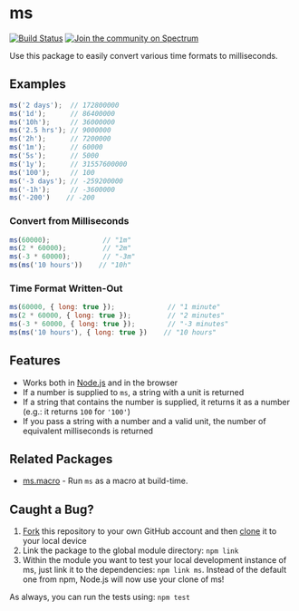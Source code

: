 # ms

[![Build Status](https://travis-ci.org/zeit/ms.svg?branch=master)](https://travis-ci.org/zeit/ms)
[![Join the community on Spectrum](https://withspectrum.github.io/badge/badge.svg)](https://spectrum.chat/zeit)

Use this package to easily convert various time formats to milliseconds.

## Examples

```js
ms('2 days');  // 172800000
ms('1d');      // 86400000
ms('10h');     // 36000000
ms('2.5 hrs'); // 9000000
ms('2h');      // 7200000
ms('1m');      // 60000
ms('5s');      // 5000
ms('1y');      // 31557600000
ms('100');     // 100
ms('-3 days'); // -259200000
ms('-1h');     // -3600000
ms('-200')    // -200
```

### Convert from Milliseconds

```js
ms(60000);             // "1m"
ms(2 * 60000);         // "2m"
ms(-3 * 60000);        // "-3m"
ms(ms('10 hours'))    // "10h"
```

### Time Format Written-Out

```js
ms(60000, { long: true });             // "1 minute"
ms(2 * 60000, { long: true });         // "2 minutes"
ms(-3 * 60000, { long: true });        // "-3 minutes"
ms(ms('10 hours'), { long: true })    // "10 hours"
```

## Features

- Works both in [Node.js](https://nodejs.org) and in the browser
- If a number is supplied to `ms`, a string with a unit is returned
- If a string that contains the number is supplied, it returns it as a number (e.g.: it returns `100` for `'100'`)
- If you pass a string with a number and a valid unit, the number of equivalent milliseconds is returned

## Related Packages

- [ms.macro](https://github.com/knpwrs/ms.macro) - Run `ms` as a macro at build-time.

## Caught a Bug?

1. [Fork](https://help.github.com/articles/fork-a-repo/) this repository to your own GitHub account and then [clone](https://help.github.com/articles/cloning-a-repository/) it to your local device
2. Link the package to the global module directory: `npm link`
3. Within the module you want to test your local development instance of ms, just link it to the dependencies: `npm link ms`. Instead of the default one from npm, Node.js will now use your clone of ms!

As always, you can run the tests using: `npm test`
